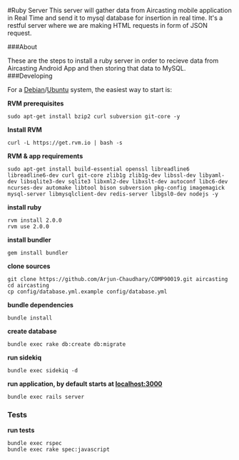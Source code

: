 #Ruby Server
This server will gather data from Aircasting mobile application in Real Time and send it to mysql database for insertion in real time.
It's a restful server where we are making HTML requests in form of JSON request.

###About

These are the steps to install a ruby server in order to recieve data from Aircasting Android App and then storing that data to MySQL.
###Developing

For a [Debian](http://debian.org)/[Ubuntu](http://ubuntu.com) system, the easiest way to start is:

**RVM prerequisites**

`sudo apt-get install bzip2 curl subversion git-core -y`

**Install RVM**

`curl -L https://get.rvm.io | bash -s`

**RVM & app requirements**

`sudo apt-get install build-essential openssl libreadline6 libreadline6-dev curl git-core zlib1g zlib1g-dev libssl-dev libyaml-dev libsqlite3-dev sqlite3 libxml2-dev libxslt-dev autoconf libc6-dev ncurses-dev automake libtool bison subversion pkg-config imagemagick mysql-server libmysqlclient-dev redis-server libgsl0-dev nodejs -y`

**install ruby**

```
rvm install 2.0.0
rvm use 2.0.0
```

**install bundler**

`gem install bundler`

**clone sources**

```
git clone https://github.com/Arjun-Chaudhary/COMP90019.git aircasting
cd aircasting
cp config/database.yml.example config/database.yml
```

**bundle dependencies**

`bundle install`

**create database**

`bundle exec rake db:create db:migrate`

**run sidekiq**

`bundle exec sidekiq -d`

**run application, by default starts at [localhost:3000](http://localhost:3000)**

`bundle exec rails server`

### Tests

**run tests**

```
bundle exec rspec
bundle exec rake spec:javascript
```